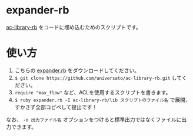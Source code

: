 # expander-rb
[ac-library-rb](https://github.com/universato/ac-library-rb/) をコードに埋め込むためのスクリプトです。

# 使い方

1. こちらの [expander.rb](https://raw.githubusercontent.com/surpace/expander-rb/main/expander.rb) をダウンロードしてください。
2. `$ git clone https://github.com/universato/ac-library-rb.git` してください。
3. `require "max_flow"` など、ACLを使用するスクリプトを書きます。
4. `$ ruby expander.rb -I ac-library-rb/lib スクリプトのファイル名` で展開、すかさず全部コピペして提出です！

なお、 `-o 出力ファイル名` オプションをつけると標準出力ではなくファイルに出力できます。
